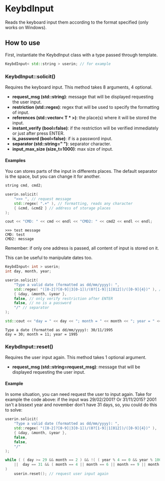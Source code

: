 # KeybdInput
Reads the keyboard input them according to the format specified (only works on Windows).

## How to use
First, instantiate the KeybdInput class with a type passed through template.

```cpp
KeybdInput< std::string > userin; // for example
```

### KeybdInput::solicit()
Requires the keyboard input. This method takes 8 arguments, 4 optional.

- **request_msg (std::string)**: message that will be displayed requesting the user input.
- **restriction (std::regex)**: regex that will be used to specify the formatting of input.
- **references (std::vector< T * >)**: the place(s) where it will be stored the input.
- **instant_verify (bool=false)**: if the restriction will be verified immediately or just after press ENTER.
- **is_password (bool=false)**: if is a password input.
- **separator (std::string=" ")**: separator character.
- **input_max_size (size_t=1000)**: max size of input.

#### Examples
You can stores parts of the input in differents places. The default separator is the space, but you can change it for another. 

```cpp
string cmd, cmd2;

userin.solicit( 
	">>> ", // request message
	std::regex( ".+" ), // formatting, reads any character 
	{ &cmd, &cmd2 } // address of storage places
);

cout << "CMD: " << cmd << endl << "CMD2: " << cmd2 << endl << endl;
```

```
>>> test message
CMD: test
CMD2: message
```

Remember: if only one address is passed, all content of input is stored on it.

This can be useful to manipulate dates too.

```cpp
KeybdInput< int > userin;
int day, month, year;

userin.solicit(
	"Type a valid date (formatted as dd/mm/yyyy): ",
	std::regex( "([0-2]?[0-9]|3[0-1])/(0?[1-9]|1[012])/([0-9]{4})" ), // formatting, reads any date
	{ &day, &month, &year },
	false, // only verify restriction after ENTER
	false, // no is a password
	"/" // separator
);

std::cout << "day = " << day << "; month = " << month << "; year = " << year << std::endl;
```

```
Type a date (formatted as dd/mm/yyyy): 30/11/1995
day = 30; month = 11; year = 1995
```

### KeybdInput::reset()
Requires the user input again. This method takes 1 optional argument.

- **request_msg (std::string=request_msg)**: message that will be displayed requesting the user input.

#### Example
In some situation, you can need request the user to input again. Take for example the code above: if the input was 29/02/2001? Or 31/11/2015? 2001 isn't a bissext year and november don't have 31 days, so, you could do this to solve:

```cpp
userin.solicit(
	"Type a valid date (formatted as dd/mm/yyyy): ",
	std::regex( "([0-2]?[0-9]|3[0-1])/(0?[1-9]|1[012])/([0-9]{4})" ),
	{ &day, &month, &year },
	false,
	false,
	"/"
);

while ( ( day >= 29 && month == 2 ) && !( ( year % 4 == 0 && year % 100 != 0 ) || year % 400 == 0 )
	||  day == 31 && ( month == 4 || month == 6 || month == 9 || month == 11 )
)
	userin.reset(); // request user input again
```
